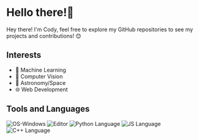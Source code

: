 # Hello there!👋
Hey there! I'm Cody, feel free to explore my GitHub repositories to see my projects and contributions! 😊

## Interests
- 🤖 Machine Learning
- 👀 Computer Vision
- 🚀 Astronomy/Space
- 🌐 Web Development


## Tools and Languages
![OS-Windows](https://img.shields.io/badge/OS-Windows-blue)
![Editor](https://img.shields.io/badge/Editor-VS_Code-3CA5EA)
![Python Language](https://img.shields.io/badge/Code-Python-366D9C)
![JS Language](https://img.shields.io/badge/Code-JavaScript-EFD81D)
![C++ Language](https://img.shields.io/badge/Code-C++-00427E)

